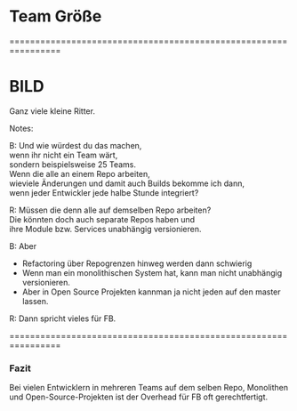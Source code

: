 

# Team Größe


================================================================


# BILD

Ganz viele kleine Ritter.


Notes:

B: Und wie würdest du das machen,\
wenn ihr nicht ein Team wärt,\
sondern beispielsweise 25 Teams.\
Wenn die alle an einem Repo arbeiten,\
wieviele Änderungen und damit auch Builds bekomme ich dann,\
wenn jeder Entwickler jede halbe Stunde integriert?
  
R: Müssen die denn alle auf demselben Repo arbeiten?\
Die könnten doch auch separate Repos haben und \
ihre Module bzw. Services unabhängig versionieren.

B: Aber 
  - Refactoring über Repogrenzen hinweg werden dann schwierig
  - Wenn man ein monolithischen System hat, kann man nicht unabhängig versionieren.
  - Aber in Open Source Projekten kannman  ja nicht jeden auf den master lassen.


R: Dann spricht vieles für FB.

  
================================================================


### Fazit

Bei vielen Entwicklern in mehreren Teams auf dem selben Repo, 
Monolithen und Open-Source-Projekten
ist der Overhead für FB oft gerechtfertigt.  
  
